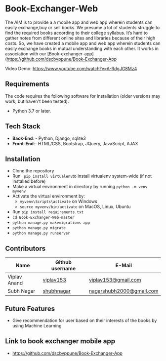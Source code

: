 # Book-Exchanger-Web


The AIM is to provide a a mobile app and web app wherein students can easily exchange,buy or sell books.
We presume a lot of students struggle to find the required books according to their college syllabus. It’s hard to gather notes from different online sites and libraries because of their high costs.
So, we have created a mobile app and web app wherein students can easily exchange books in mutual understanding with each other.
It works in association with our [Book-exchanger-app](https://github.com/dscbvppune/Book-Exchanger-App

Video Demo: https://www.youtube.com/watch?v=A-RdgJG8Mz4


## Requirements

The code requires the following software for installation (older versions may
work, but haven't been tested):

* Python 3.7 or later.

## Tech Stack
* **Back-End**: - Python, Django, sqlite3
* **Front-End**:- HTML/CSS, Bootstrap, JQuery, JavaScript, AJAX


## Installation
- Clone the repository 
- Run ` pip install virtualenv`to install virtualenv system-wide (if not installed before)
- Make a virtual environment in directory by running ```python -m venv myvenv```
- Activate the virtual environment by:
  - ```myvenv\Scripts\activate``` on Windows
  - ```source myvenv/bin/activate``` on MacOS, Linux, Ubuntu
- Run ```pip install requirements.txt```
- ```cd Book-Exchanger-Web-master``` 
- ```python manage.py makemigrations app```
- ```python manage.py migrate```
- ```python manage.py runserver```

## Contributors

| Name              | Github username                                   | E-Mail                                                                |
| ----------------- | ------------------------------------------------- | --------------------------------------------------------------------- |
| Viplav Anand    | [viplav153](https://github.com/viplav153)| [viplav153@gmail.com](mailto:viplav153@gmail.com)       |
| Subh Nagar   | [shubhnagar](https://github.com/shubhnagar)      | [nagarshubh2000@gmail.com](mailto:nagarshubh2000@gmail.com) 

## Future Features
* Give recommendation for user based on their interests of the books by using Machine Learning 

## Link to book exchanger mobile app
- https://github.com/dscbvppune/Book-Exchanger-App






